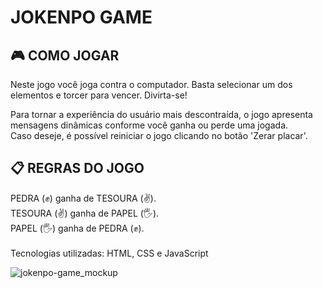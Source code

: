 <h1>JOKENPO GAME</h1>
<h2>🎮 COMO JOGAR</h2>
<p>Neste jogo você joga contra o computador. Basta selecionar um dos elementos e torcer para vencer. Divirta-se!</p>
<p>
  Para tornar a experiência do usuário mais descontraída, o jogo apresenta mensagens dinâmicas conforme você ganha ou perde uma jogada.
  <br>
  Caso deseje, é possível reiniciar o jogo clicando no botão 'Zerar placar'.
</p>

<h2>📋 REGRAS DO JOGO</h2>
<p>
  PEDRA (✊) ganha de TESOURA (✌️).
  <br>
  TESOURA (✌️) ganha de PAPEL (🖐️).
  <br>
  PAPEL (🖐️) ganha de PEDRA (✊).
<br>
<br>
Tecnologias utilizadas: HTML, CSS e JavaScript</p>

<img src="https://github.com/willianpocinhos/jokenpo-game/blob/main/assets/jokenpo-mockup.png?raw=true" alt="jokenpo-game_mockup">
